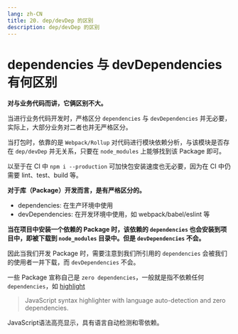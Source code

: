 ```yaml
---
lang: zh-CN
title: 20. dep/devDep 的区别
description: dep/devDep 的区别
---
```


# dependencies 与 devDependencies 有何区别

**对与业务代码而讲，它俩区别不大。**

当进行业务代码开发时，严格区分 `dependencies` 与 `devDependencies` 并无必要，实际上，大部分业务对二者也并无严格区分。

当打包时，依靠的是 `Webpack/Rollup` 对代码进行模块依赖分析，与该模块是否存在 `dep/devDep` 并无关系，只要在 `node_modules` 上能够找到该 Package 即可。

以至于在 CI 中 `npm i --production` 可加快包安装速度也无必要，因为在 CI 中仍需要 lint、test、build 等。

**对于库（Package）开发而言，是有严格区分的。**

- dependencies: 在生产环境中使用
- devDependencies: 在开发环境中使用，如 webpack/babel/eslint 等

**当在项目中安装一个依赖的 Package 时，该依赖的 `dependencies` 也会安装到项目中，即被下载到 `node_modules` 目录中。但是 `devDependencies` 不会。**

因此当我们开发 Package 时，需要注意到我们所引用的 `dependencies` 会被我们的使用者一并下载，而 `devDependencies` 不会。

一些 Package 宣称自己是 `zero dependencies`，一般就是指不依赖任何 `dependencies`，如 [highlight](https://github.com/highlightjs/highlight.js)

> JavaScript syntax highlighter with language auto-detection and zero dependencies.

JavaScript语法高亮显示，具有语言自动检测和零依赖。  
